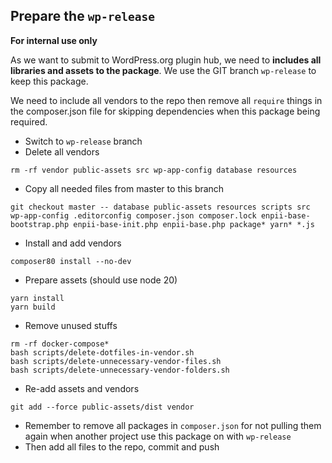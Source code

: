 ## Prepare the `wp-release`
**For internal use only**

As we want to submit to WordPress.org plugin hub, we need to **includes all libraries and assets to the package**. We use the GIT branch `wp-release` to keep this package.

We need to include all vendors to the repo then remove all `require` things in the composer.json file for skipping dependencies when this package being required.
- Switch to `wp-release` branch
- Delete all vendors
```
rm -rf vendor public-assets src wp-app-config database resources
```

- Copy all needed files from master to this branch
```
git checkout master -- database public-assets resources scripts src wp-app-config .editorconfig composer.json composer.lock enpii-base-bootstrap.php enpii-base-init.php enpii-base.php package* yarn* *.js
```

- Install and add vendors
```
composer80 install --no-dev
```

- Prepare assets (should use node 20)
```
yarn install
yarn build
```

- Remove unused stuffs
```
rm -rf docker-compose*
bash scripts/delete-dotfiles-in-vendor.sh
bash scripts/delete-unnecessary-vendor-files.sh
bash scripts/delete-unnecessary-vendor-folders.sh
```

- Re-add assets and vendors
```
git add --force public-assets/dist vendor
```

- Remember to remove all packages in `composer.json` for not pulling them again when another project use this package on with `wp-release`
- Then add all files to the repo, commit and push
